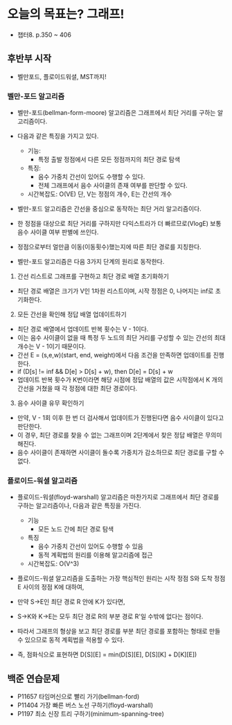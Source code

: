 # 오늘의 목표는? 그래프!
- 챕터8. p.350 ~ 406

## 후반부 시작
- 벨만포드, 플로이드워셜, MST까지!

### 벨만-포드 알고리즘
- 벨만-포드(bellman-form-moore) 알고리즘은 그래프에서 최단 거리를 구하는 알고리즘이다.
- 다음과 같은 특징을 가지고 있다.
    - 기능:
        - 특정 출발 정점에서 다른 모든 정점까지의 최단 경로 탐색
    - 특징:
        - 음수 가중치 간선이 있어도 수행할 수 있다.
        - 전체 그래프에서 음수 사이클의 존재 여부를 판단할 수 있다.
    - 시간복잡도: O(VE) 단, V는 정점의 개수, E는 간선의 개수

- 벨만-포드 알고리즘은 간선을 중심으로 동작하는 최단 거리 알고리즘이다.
- 한 정점을 대상으로 최단 거리를 구하지만 다익스트라가 더 빠르므로(VlogE) 보통 음수 사이클 여부 판별에 쓰인다.
- 정점으로부터 얼만큼 이동(이동횟수)했는지에 따른 최단 경로를 지칭한다.

- 벨만-포드 알고리즘은 다음 3가지 단계의 원리로 동작한다.
1. 간선 리스트로 그래프를 구현하고 최단 경로 배열 초기화하기
- 최단 경로 배열은 크기가 V인 1차원 리스트이며, 시작 정점은 0, 나머지는 inf로 초기화한다.

2. 모든 간선을 확인해 정답 배열 업데이트하기
- 최단 경로 배열에서 업데이트 반복 횟수는 V - 1이다.
- 이는 음수 사이클이 없을 때 특정 두 노드의 최단 거리를 구성할 수 있는 간선의 최대 개수는 V - 1이기 때문이다.
- 간선 E = (s,e,w)(start, end, weight)에서 다음 조건을 만족하면 업데이트를 진행한다.
- if (D[s] != inf && D[e] > D[s] + w), then D[e] = D[s] + w 
- 업데이트 반복 횟수가 K번이라면 해당 시점에 정답 배열의 값은 시작점에서 K 개의 간선을 거쳤을 때 각 정점에 대한 최단 경로이다.

3. 음수 사이클 유무 확인하기
- 만약, V - 1회 이후 한 번 더 검사해서 업데이트가 진행된다면 음수 사이클이 있다고 판단한다.
- 이 경우, 최단 경로를 찾을 수 없는 그래프이며 2단계에서 찾은 정답 배열은 무의미해진다.
- 음수 사이클이 존재하면 사이클이 돌수록 가중치가 감소하므로 최단 경로를 구할 수 없다.

### 플로이드-워셜 알고리즘
- 플로이드-워셜(floyd-warshall) 알고리즘은 마찬가지로 그래프에서 최단 경로를 구하는 알고리즘이나, 다음과 같은 특징을 가진다.
    - 기능
        - 모든 노드 간에 최단 경로 탐색
    - 특징
        - 음수 가중치 간선이 있어도 수행할 수 있음
        - 동적 계획법의 원리를 이용해 알고리즘에 접근
    - 시간복잡도: O(V^3)

- 플로이드-워셜 알고리즘을 도출하는 가장 핵심적인 원리는 시작 정점 S와 도착 정점 E 사이의 정점 K에 대하여,
- 만약 S->E인 최단 경로 R 안에 K가 있다면,
- S->K와 K->E는 모두 최단 경로 R의 부분 경로 R'일 수밖에 없다는 점이다.
- 따라서 그래프의 형상을 보고 최단 경로를 부분 최단 경로를 포함하는 형태로 만들 수 있으므로 동적 계획법을 적용할 수 있다.
- 즉, 점화식으로 표현하면 D[S][E] = min(D[S][E], D[S][K] + D[K][E])

## 백준 연습문제

- P11657 타임머신으로 빨리 가기(bellman-ford)
- P11404 가장 빠른 버스 노선 구하기(floyd-warshall)
- P1197  최소 신장 트리 구하기(minimum-spanning-tree)